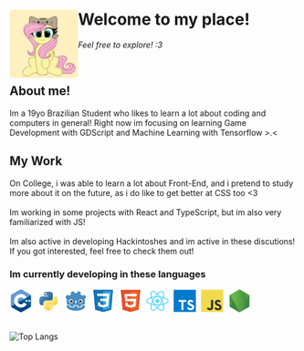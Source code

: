 <div div id="user-content-toc" >
  <summary style="list-style: none;">
    <img align=left src="https://github.com/tetenc555/tetenc555/blob/main/assets/headerIcon.png" width="120" height="auto"/>
    <h1 align=left>Welcome to my place!</h1>
    <p><em>Feel free to explore! :3</em></p>
  </summary>
</div>&nbsp;


<summary>
<h2>About me!</h2>
<p>Im a 19yo Brazilian Student who likes to learn a lot about coding and computers in general! Right now im focusing on learning Game Development with GDScript and Machine Learning with Tensorflow >.< </p>
</summary>


## My Work
<summary>On College, i was able to learn a lot about Front-End, and i pretend to study more about it on the future, as i do like to get better at CSS too <3 </summary>&nbsp;
  
<summary>Im working in some projects with React and TypeScript, but im also very familiarized with JS! </summary>&nbsp;

<summary>Im also active in developing Hackintoshes and im active in these discutions! If you got interested, feel free to check them out!</summary>

### Im currently developing in these languages
<div>
  <img src="https://github.com/tetenc555/tetenc555/blob/main/assets/cplusplus-original.svg" title="CPlusPlus" alt="CPlusPlus" width="40" height="40"/>&nbsp;
  <img src="https://github.com/tetenc555/tetenc555/blob/main/assets/python-original.svg" title="Python" alt="Python" width="40" height="40"/>&nbsp;
  <img src="https://github.com/tetenc555/tetenc555/blob/main/assets/godot-original.svg" title="Godot" alt="Godot" width="40" height="40"/>&nbsp;
  <img src="https://github.com/tetenc555/tetenc555/blob/main/assets/css3-original.svg" title="CSS3" alt="CSS" width="40" height="40"/>&nbsp;
  <img src="https://github.com/tetenc555/tetenc555/blob/main/assets/html5-original.svg" title="HTML5" alt="HTML" width="40" height="40"/>&nbsp;
  <img src="https://github.com/tetenc555/tetenc555/blob/main/assets/react-original.svg" title="React JS" alt="React JS" width="40" height="40"/>&nbsp;
  <img src="https://github.com/tetenc555/tetenc555/blob/main/assets/typescript-original.svg" title="TypeScript" alt="TypeScript" width="40" height="40"/>&nbsp;
 <img src="https://github.com/tetenc555/tetenc555/blob/main/assets/javascript-original.svg" title="JavaScript" alt="JavaScript" width="40" height="40"/>&nbsp;
 <img src="https://github.com/tetenc555/tetenc555/blob/main/assets/nodejs-original.svg" title="NodeJS" alt="NodeJS" width="40" height="40"/>&nbsp;
</div>&nbsp; 

![Top Langs](https://github-readme-stats.vercel.app/api/top-langs/?username=tetenc555&size_weight=0.5&count_weight=0.5&langs_count=8&theme=dracula)  
